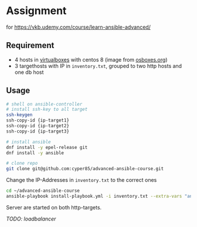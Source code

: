 # Assignment
for https://vkb.udemy.com/course/learn-ansible-advanced/

## Requirement

* 4 hosts in [virtualboxes](https://www.virtualbox.org/) with centos 8 (image from [osboxes.org](https://osboxes.org))
* 3 targethosts with IP in `inventory.txt`, grouped to two http hosts and one db host

## Usage
```bash
# shell on ansible-controller
# install ssh-key to all target
ssh-keygen
ssh-copy-id {ip-target1}
ssh-copy-id {ip-target2}
ssh-copy-id {ip-target3}

# install ansible
dnf install -y epel-release git
dnf install -y ansible

# clone repo
git clone git@github.com:cyper85/advanced-ansible-course.git
```

Change the IP-Addresses in `inventory.txt` to the correct ones

```bash
cd ~/advanced-ansible-course
ansible-playbook install-playbook.yml -i inventory.txt --extra-vars "ansible_sudo_pass=osboxes.org"
```

Server are started on both http-targets.

_TODO: loadbalancer_